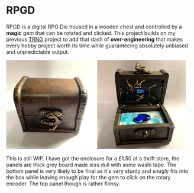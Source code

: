 # RPGD

RPGD is a digital RPG Die housed in a wooden chest and controlled by a **magic** gem that can be rotated and clicked. This project builds on my previous [TRNG](https://github.com/nicolacimmino/TRNG) project to add that dash of **over-engineering** that makes every hobby project worth its time while guaranteeing absolutely unbiased and unpredictable output.

![box1](documentation/box1.jpg)

This is still WIP. I have got the enclosure for a £1.50 at a thrift store, the panels are thick grey board made less dull with some washi tape. The bottom panel is very likely to be final as it's very sturdy and snugly fits into the box while leaving enough play for the gem to click on the rotary encoder. The top panel though is rather flimsy.

